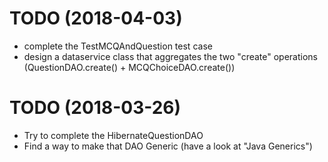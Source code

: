 # TODO (2018-04-03)
* complete the TestMCQAndQuestion test case
* design a dataservice class that aggregates the two "create" operations (QuestionDAO.create() + MCQChoiceDAO.create())




# TODO (2018-03-26)
* Try to complete the HibernateQuestionDAO
* Find a way to make that DAO Generic (have a look at "Java Generics")